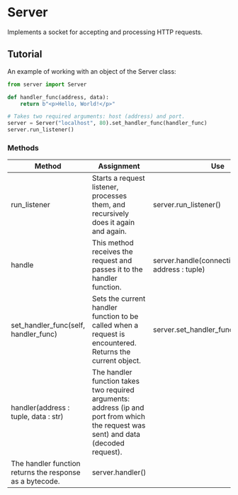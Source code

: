 # Server

Implements a socket for accepting and processing HTTP requests.

## Tutorial

An example of working with an object of the Server class:

```python
from server import Server

def handler_func(address, data):
    return b"<p>Hello, World!</p>"

# Takes two required arguments: host (address) and port.
server = Server("localhost", 80).set_handler_func(handler_func)
server.run_listener()
```

### Methods

| Method | Assignment | Use |
| - | - | - |
| run_listener | Starts a request listener, processes them, and recursively does it again and again. | server.run_listener() |
| handle | This method receives the request and passes it to the handler function. | server.handle(connection : socket, address : tuple) |
| set_handler_func(self, handler_func) | Sets the current handler function to be called when a request is encountered. Returns the current object. | server.set_handler_func(handler_func) |
| handler(address : tuple, data : str) | The handler function takes two required arguments: address (ip and port from which the request was sent) and data (decoded request).
            The handler function returns the response as a bytecode. | server.handler() |
